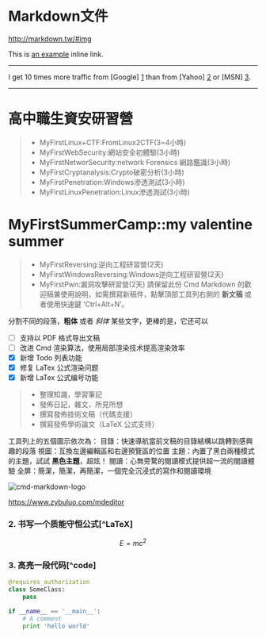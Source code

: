 # Markdown文件
http://markdown.tw/#img

This is [an example](http://example.com/ "Title") inline link.

------

I get 10 times more traffic from [Google] [1] than from
[Yahoo] [2] or [MSN] [3].

  [1]: http://google.com/        "Google"
  [2]: http://search.yahoo.com/  "Yahoo Search"
  [3]: http://search.msn.com/    "MSN Search"

------

# 高中職生資安研習營
> *  MyFirstLinux+CTF:FromLinux2CTF(3~4小時)
> *  MyFirstWebSecurity:網站安全初體驗(3小時)
> *  MyFirstNetworSecurity:network Forensics 網路鑑識(3小時)
> *  MyFirstCryptanalysis:Crypto破密分析(3小時)
> * MyFirstPenetration:Windows滲透測試(3小時)
> * MyFirstLinuxPenetration:Linux滲透測試(3小時)

# MyFirstSummerCamp::my valentine summer 
> *  MyFirstReversing:逆向工程研習營(2天)
> *  MyFirstWindowsReversing:Windows逆向工程研習營(2天)
> *  MyFirstPwn:漏洞攻擊研習營(2天)
> 請保留此份 Cmd Markdown 的歡迎稿兼使用說明，如需撰寫新稿件，點擊頂部工具列右側的 <i class="icon-file"></i> **新文稿** 或者使用快速鍵 ‘Ctrl+Alt+N’。

分割不同的段落，**粗体** 或者 *斜体* 某些文字，更棒的是，它还可以


- [ ] 支持以 PDF 格式导出文稿
- [ ] 改进 Cmd 渲染算法，使用局部渲染技术提高渲染效率
- [x] 新增 Todo 列表功能
- [x] 修复 LaTex 公式渲染问题
- [x] 新增 LaTex 公式编号功能

> * 整理知識，學習筆記
> * 發佈日記，雜文，所見所想
> * 撰寫發佈技術文稿（代碼支援）
> * 撰寫發佈學術論文（LaTeX 公式支持）

工具列上的五個圖示依次為：
<i class="icon-list"></i> 目錄：快速導航當前文稿的目錄結構以跳轉到感興趣的段落
<i class="icon-chevron-sign-left"></i> 視圖：互換左邊編輯區和右邊預覽區的位置
<i class="icon-adjust"></i> 主題：內置了黑白兩種模式的主題，試試 **黑色主題**，超炫！
<i class="icon-desktop"></i> 閱讀：心無旁騖的閱讀模式提供超一流的閱讀體驗
<i class="icon-fullscreen"></i> 全屏：簡潔，簡潔，再簡潔，一個完全沉浸式的寫作和閱讀環境



![cmd-markdown-logo](https://www.zybuluo.com/static/img/logo.png)

https://www.zybuluo.com/mdeditor

### 2. 书写一个质能守恒公式[^LaTeX]

$$E=mc^2$$

### 3. 高亮一段代码[^code]

```python
@requires_authorization
class SomeClass:
    pass

if __name__ == '__main__':
    # A comment
    print 'hello world'
